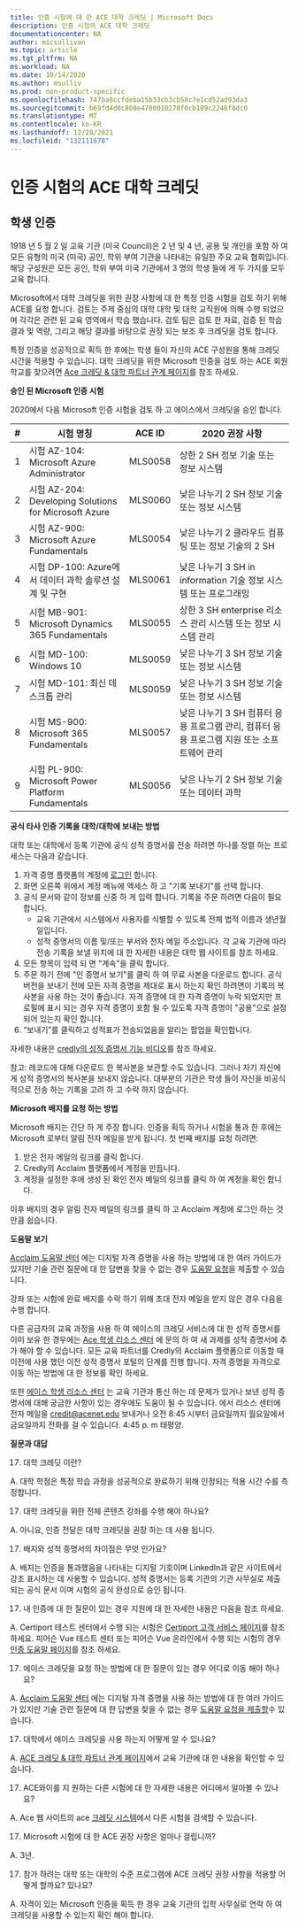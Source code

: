 ```yaml
---
title: 인증 시험에 대 한 ACE 대학 크레딧 | Microsoft Docs
description: 인증 시험의 ACE 대학 크레딧
documentationcenter: NA
author: micsullivan
ms.topic: article
ms.tgt_pltfrm: NA
ms.workload: NA
ms.date: 10/14/2020
ms.author: msulliv
ms.prod: non-product-specific
ms.openlocfilehash: 747ba8ccfdeba15b33cb3cb58c7e1cd52ad93da3
ms.sourcegitcommit: b69fd4d0c808e4780010278f0cb189c2246f8dc0
ms.translationtype: MT
ms.contentlocale: ko-KR
ms.lasthandoff: 12/28/2021
ms.locfileid: "132111678"
---
```

# <a name="ace-college-credit-for-certification-exams"></a>인증 시험의 ACE 대학 크레딧

## <a name="certification-for-students"></a>학생 인증

1918 년 5 월 2 일 교육 기관 (미국 Council)은 2 년 및 4 년, 공용 및 개인을 포함 하 여 모든 유형의 미국 (미국) 공인, 학위 부여 기관을 나타내는 유일한 주요 교육 협회입니다. 해당 구성원은 모든 공인, 학위 부여 미국 기관에서 3 명의 학생 들에 게 두 가지를 모두 교육 합니다.
 
Microsoft에서 대학 크레딧을 위한 권장 사항에 대 한 특정 인증 시험을 검토 하기 위해 ACE를 요청 합니다.  검토는 주제 중심의 대학 대학 및 대학 교직원에 의해 수행 되었으며 각각은 관련 된 교육 영역에서 학습 했습니다. 검토 팀은 검토 한 자료, 검증 된 학습 결과 및 역량, 그리고 해당 결과를 바탕으로 권장 되는 보조 후 크레딧을 검토 합니다.

특정 인증을 성공적으로 획득 한 후에는 학생 들이 자신의 ACE 구성원을 통해 크레딧 시간을 적용할 수 있습니다. 대학 크레딧을 위한 Microsoft 인증을 검토 하는 ACE 회원 학교를 찾으려면 [Ace 크레딧 & 대학 파트너 관계 페이지](https://www2.acenet.edu/crm/cup/)를 참조 하세요. 


**승인 된 Microsoft 인증 시험**

2020에서 다음 Microsoft 인증 시험을 검토 하 고 에이스에서 크레딧을 승인 합니다.

|  # | 시험 명칭         | ACE ID       | 2020 권장 사항 |
| :---:| ----------|:--------------------:| -----------|
|  1 | 시험 AZ-104: Microsoft Azure Administrator | MLS0058 | 상한 2 SH 정보 기술 또는 정보 시스템 |
|  2 | 시험 AZ-204: Developing Solutions for Microsoft Azure | MLS0060 | 낮은 나누기 2 SH 정보 기술 또는 정보 시스템
|  3 | 시험 AZ-900: Microsoft Azure Fundamentals | MLS0054 | 낮은 나누기 2 클라우드 컴퓨팅 또는 정보 기술의 2 SH
|  4 | 시험 DP-100: Azure에서 데이터 과학 솔루션 설계 및 구현 | MLS0061 | 낮은 나누기 3 SH in information 기술 정보 시스템 또는 프로그래밍
|  5 | 시험 MB-901: Microsoft Dynamics 365 Fundamentals | MLS0055 | 상한 3 SH enterprise 리소스 관리 시스템 또는 정보 시스템 관리
|  6 | 시험 MD-100: Windows 10 | MLS0059 | 낮은 나누기 3 SH 정보 기술 또는 정보 시스템
|  7 | 시험 MD-101: 최신 데스크톱 관리 | MLS0059 | 낮은 나누기 3 SH 정보 기술 또는 정보 시스템
|  8 | 시험 MS-900: Microsoft 365 Fundamentals | MLS0057 | 낮은 나누기 3 SH 컴퓨터 응용 프로그램 관리, 컴퓨터 응용 프로그램 지원 또는 소프트웨어 관리
|  9 | 시험 PL-900: Microsoft Power Platform Fundamentals | MLS0056 | 낮은 나누기 2 SH 정보 기술 또는 데이터 과학


**공식 타사 인증 기록을 대학/대학에 보내는 방법**

대학 또는 대학에서 등록 기관에 공식 성적 증명서를 전송 하려면 하나를 정렬 하는 프로세스는 다음과 같습니다.

1. 자격 증명 플랫폼의 계정에 [로그인](https://www.youracclaim.com/) 합니다.
2. 화면 오른쪽 위에서 계정 메뉴에 액세스 하 고 "기록 보내기"를 선택 합니다.
3. 공식 문서와 같이 정보를 신중 하 게 입력 합니다. 기록을 주문 하려면 다음이 필요 합니다.
   - 교육 기관에서 시스템에서 사용자를 식별할 수 있도록 전체 법적 이름과 생년월일입니다.
   - 성적 증명서의 이름 및/또는 부서와 전자 메일 주소입니다. 각 교육 기관에 따라 전송 기록을 보낼 위치에 대 한 자세한 내용은 대학 웹 사이트를 참조 하세요.
5. 모든 항목이 입력 되 면 "계속"을 클릭 합니다.
6. 주문 하기 전에 "인 증명서 보기"를 클릭 하 여 무료 사본을 다운로드 합니다. 공식 버전을 보내기 전에 모든 자격 증명을 제대로 표시 하는지 확인 하려면이 기록의 복사본을 사용 하는 것이 좋습니다. 자격 증명에 대 한 자격 증명이 누락 되었지만 프로필에 표시 되는 경우 자격 증명이 포함 될 수 있도록 자격 증명이 "공용"으로 설정 되어 있는지 확인 합니다. 
7. “보내기”를 클릭하고 성적표가 전송되었음을 알리는 팝업을 확인합니다.

자세한 내용은 [credly의 성적 증명서 기능 비디오](https://support.youracclaim.com/hc/en-us/articles/360042534771-Video-Credly-s-Transcript-Feature)를 참조 하세요.

참고: 레코드에 대해 다운로드 한 복사본을 보관할 수도 있습니다. 그러나 자기 자신에 게 성적 증명서의 복사본을 보내지 않습니다. 대부분의 기관은 학생 들이 자신을 비공식적으로 전송 하는 기록을 고려 하 고 수락 하지 않습니다.


**Microsoft 배지를 요청 하는 방법**

Microsoft 배지는 간단 하 게 주장 합니다. 인증을 획득 하거나 시험을 통과 한 후에는 Microsoft 로부터 알림 전자 메일을 받게 됩니다. 첫 번째 배지를 요청 하려면:
1. 받은 전자 메일의 링크를 클릭 합니다.
2. Credly의 Acclaim 플랫폼에서 계정을 만듭니다.
3. 계정을 설정한 후에 생성 된 확인 전자 메일의 링크를 클릭 하 여 계정을 확인 합니다.

이후 배지의 경우 알림 전자 메일의 링크를 클릭 하 고 Acclaim 계정에 로그인 하는 것 만큼 쉽습니다.


**도움말 보기**

[Acclaim 도움말 센터](https://support.youracclaim.com/hc/en-us/requests/new) 에는 디지털 자격 증명을 사용 하는 방법에 대 한 여러 가이드가 있지만 기술 관련 질문에 대 한 답변을 찾을 수 없는 경우 [도움말 요청](https://support.youracclaim.com/hc/en-us/requests/new)을 제출할 수 있습니다.

강좌 또는 시험에 완료 배지를 수락 하기 위해 초대 전자 메일을 받지 않은 경우 다음을 수행 합니다.

다른 공급자의 교육 과정을 사용 하 여 에이스의 크레딧 서비스에 대 한 성적 증명서를 이미 보유 한 경우에는 [Ace 학생 리소스 센터](https://www.acenet.edu/Programs-Services/Pages/Credit-Transcripts/Student-Resource-Center.aspx) 에 문의 하 여 새 과제를 성적 증명서에 추가 해야 할 수 있습니다. 모든 교육 파트너를 Credly의 Acclaim 플랫폼으로 이동할 때 이전에 사용 했던 이전 성적 증명서 포털의 단계를 진행 합니다. 자격 증명을 자격으로 이동 하는 방법에 대 한 정보를 확인 하세요.

또한 [에이스 학생 리소스 센터](https://www.acenet.edu/Programs-Services/Pages/Credit-Transcripts/Student-Resource-Center.aspx) 는 교육 기관과 통신 하는 데 문제가 있거나 보낸 성적 증명서에 대해 궁금한 사항이 있는 경우에도 도움이 될 수 있습니다. 에서 리소스 센터에 전자 메일을 credit@acenet.edu 보내거나 오전 8:45 시부터 금요일까지 월요일에서 금요일까지 전화를 걸 수 있습니다. 4:45 p. m 태평양.


**질문과 대답**

17. 대학 크레딧 이란?

A. 대학 학점은 특정 학습 과정을 성공적으로 완료하기 위해 인정되는 적용 시간 수를 측정합니다. 

17. 대학 크레딧을 위한 전체 콘텐츠 강좌를 수행 해야 하나요?

A. 아니요, 인증 전달은 대학 크레딧을 권장 하는 데 사용 됩니다.  

17. 배지와 성적 증명서의 차이점은 무엇 인가요?

A. 배지는 인증을 통과했음을 나타내는 디지털 기호이며 LinkedIn과 같은 사이트에서 강조 표시하는 데 사용할 수 있습니다.  성적 증명서는 등록 기관의 기관 사무실로 제출 되는 공식 문서 이며 시험의 공식 완성으로 승인 됩니다.

17. 내 인증에 대 한 질문이 있는 경우 지원에 대 한 자세한 내용은 다음을 참조 하세요.

A. Certiport 테스트 센터에서 수행 되는 시험은 [Certiport 고객 서비스 페이지](https://certiport.pearsonvue.com/Support/Support-for-test-candidates/Customer-service.aspx)를 참조 하세요. 피어슨 Vue 테스트 센터 또는 피어슨 Vue 온라인에서 수행 되는 시험의 경우 [인증 도움말 페이지](https://docs.microsoft.com/learn/certifications/help)를 참조 하세요. 

17. 에이스 크레딧을 요청 하는 방법에 대 한 질문이 있는 경우 어디로 이동 해야 하나요?

A. [Acclaim 도움말 센터](https://support.youracclaim.com/hc/en-us/requests/new) 에는 디지털 자격 증명을 사용 하는 방법에 대 한 여러 가이드가 있지만 기술 관련 질문에 대 한 답변을 찾을 수 없는 경우 [도움말 요청을 제출할](https://support.youracclaim.com/hc/en-us/requests/new)수 있습니다.

17. 대학에서 에이스 크레딧을 사용 하는지 어떻게 알 수 있나요?

A. [ACE 크레딧 & 대학 파트너 관계 페이지](http://www2.acenet.edu/crm/cup/)에서 교육 기관에 대 한 내용을 확인할 수 있습니다.

17. ACE와이를 지 원하는 다른 시험에 대 한 자세한 내용은 어디에서 알아볼 수 있나요?

A. Ace 웹 사이트의 ace [크레딧 시스템](https://www2.acenet.edu/credit/?fuseaction=transcriptsPublic.getCourseSearchCriteria)에서 다른 시험을 검색할 수 있습니다.

17. Microsoft 시험에 대 한 ACE 권장 사항은 얼마나 걸립니까?

A. 3년.

17. 참가 하려는 대학 또는 대학의 수준 프로그램에 ACE 크레딧 권장 사항을 적용할 어떻게 할까요? 있나요?

A. 자격이 있는 Microsoft 인증을 획득 한 경우 교육 기관의 입학 사무실로 연락 하 여 크레딧을 사용할 수 있는지 확인 해야 합니다.
